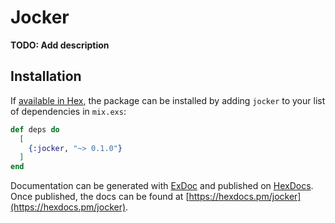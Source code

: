 # Jocker

**TODO: Add description**

## Installation

If [available in Hex](https://hex.pm/docs/publish), the package can be installed
by adding `jocker` to your list of dependencies in `mix.exs`:

```elixir
def deps do
  [
    {:jocker, "~> 0.1.0"}
  ]
end
```

Documentation can be generated with [ExDoc](https://github.com/elixir-lang/ex_doc)
and published on [HexDocs](https://hexdocs.pm). Once published, the docs can
be found at [https://hexdocs.pm/jocker](https://hexdocs.pm/jocker).

